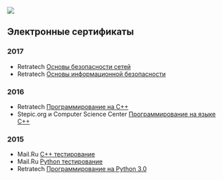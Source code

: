 <a href="https://github.com/Shviderskiy/"><img src="https://assets-cdn.github.com/favicon.ico"/></a>

## Электронные сертификаты

### 2017
* Retratech [Основы безопасности сетей](http://certifications.ru/resume/203972/)
* Retratech [Основы информационной безопасности](http://certifications.ru/resume/203972/)

### 2016
* Retratech [Программирование на C++](http://certifications.ru/resume/203972/)
* Stepic.org и Computer Science Center [Программирование на языке C++](https://stepic.org/certificate/77205d9d4d6ca812e295f8dfef76967a167671e2.pdf)

### 2015
* Mail.Ru [C++ тестирование](https://certification.mail.ru/certificates/5006dfe5-2e71-4e9b-9c4f-8aa4dbfc7bde/)
* Mail.Ru [Python тестирование](https://certification.mail.ru/certificates/f7e139b9-ccb1-4906-b2e7-b3d8101f72f3/)
* Retratech [Программирование на Python 3.0](http://certifications.ru/resume/203972/)

